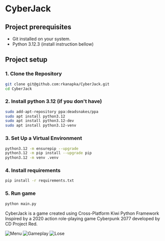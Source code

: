 # CyberJack
## Project prerequisites
- Git installed on your system.
- Python 3.12.3 (install instruction bellow)

## Project setup
### 1. Clone the Repository
```bash
git clone git@github.com:rkanapka/CyberJack.git
cd CyberJack
```

### 2. Install python 3.12 (if you don't have)
```bash
sudo add-apt-repository ppa:deadsnakes/ppa
sudo apt install python3.12
sudo apt install python3.12-dev
sudo apt install python3.12-venv
```

### 3. Set Up a Virtual Environment
```bash
python3.12 -m ensurepip --upgrade
python3.12 -m pip install --upgrade pip
python3.12 -m venv .venv
```
### 4. Install requirements
```bash
pip install -r requirements.txt
```
### 5. Run game
```bash
python main.py
```

CyberJack is a game created using Cross-Platform Kiwi Python Framework
Inspired by a 2020 action role-playing game Cyberpunk 2077 developed by CD Project Red.


![Menu](https://i.imgur.com/Ii69A6A.jpg)
![Gameplay](https://i.imgur.com/IRr637y.jpg)
![Lose](https://i.imgur.com/UtQ6Kh7.png)
